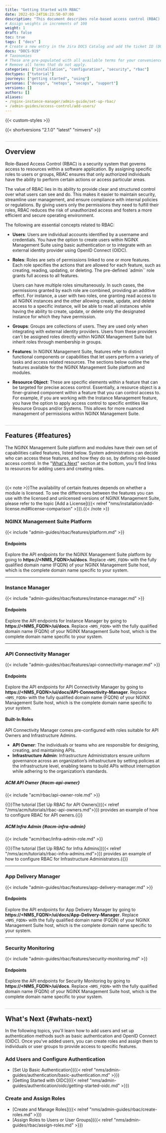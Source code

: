 ```yaml
---
title: "Getting Started with RBAC"
date: 2022-03-24T16:23:50-07:00
description: "This document describes role-based access control (RBAC) in NGINX Management Suite, outlining essential concepts and features. It serves as a starting point, linking to additional resources and how-to topics for those looking to set up and manage access controls effectively."
# Assign weights in increments of 100
weight: 1
draft: false
toc: true
tags: [ "docs" ]
# Create a new entry in the Jira DOCS Catalog and add the ticket ID (DOCS-<number>) below
docs: "DOCS-919"
# Taxonomies
# These are pre-populated with all available terms for your convenience.
# Remove all terms that do not apply.
categories: ["installation", "configuration", "security", "rbac"]
doctypes: ["tutorial"]
journeys: ["getting started", "using"]
personas: ["devops", "netops", "secops", "support"]
versions: []
authors: []
aliases:
- /nginx-instance-manager/admin-guide/set-up-rbac/
- /admin-guides/access-control/add-users/
---
```


{{< custom-styles >}}

<style>
h2 {
  border-top: 1px solid #ccc;
  padding-top:20px;
}
</style>

{{< shortversions "2.1.0" "latest" "nimvers" >}}

## Overview

Role-Based Access Control (RBAC) is a security system that governs access to resources within a software application. By assigning specific roles to users or groups, RBAC ensures that only authorized individuals have the ability to perform certain actions or access particular areas.

The value of RBAC lies in its ability to provide clear and structured control over what users can see and do. This makes it easier to maintain security, streamline user management, and ensure compliance with internal policies or regulations. By giving users only the permissions they need to fulfill their roles, RBAC reduces the risk of unauthorized access and fosters a more efficient and secure operating environment.

The following are essential concepts related to RBAC:

- **Users**: Users are individual accounts identified by a username and credentials. You have the option to create users within NGINX Management Suite using basic authentication or to integrate with an external identity provider using OpenID Connect (OIDC).
- **Roles**: Roles are sets of permissions linked to one or more features. Each role specifies the actions that are allowed for each feature, such as creating, reading, updating, or deleting. The pre-defined `admin`` role grants full access to all features.

   Users can have multiple roles simultaneously. In such cases, the permissions granted by each role are combined, providing an additive effect. For instance, a user with two roles, one granting read access to all NGINX instances and the other allowing create, update, and delete access to a specific instance, will be able to read all instances while having the ability to create, update, or delete only the designated instance for which they have permission.

- **Groups**: Groups are collections of users. They are used only when integrating with external identity providers. Users from these providers can't be assigned roles directly within NGINX Management Suite but inherit roles through membership in groups.
- **Features**: In NGINX Management Suite, features refer to distinct functional components or capabilities that let users perform a variety of tasks and access related resources. The sections below outline the features available for the NGINX Management Suite platform and modules.
- **Resource Object**: These are specific elements within a feature that can be targeted for precise access control. Essentially, a resource object is a finer-grained component within a feature that you can control access to. For example, if you are working with the Instance Management feature, you have the option to apply access control to specific entities like Resource Groups and/or Systems. This allows for more nuanced management of permissions within NGINX Management Suite.

## Features {#features}

The NGINX Management Suite platform and modules have their own set of capabilities called features, listed below. System administrators can decide who can access these features, and how they do so, by defining role-based access control. In the "[What's Next](#whats-next)" section at the bottom, you'll find links to resources for adding users and creating roles.

<br>

{{< note >}}The availability of certain features depends on whether a module is licensed. To see the differences between the features you can use with the licensed and unlicensed versions of NGINX Management Suite, please refer to the topic [Add a License]({{< relref "nms/installation/add-license.md#license-comparison" >}}).{{< /note >}}

### NGINX Management Suite Platform

{{< include "admin-guides/rbac/features/platform.md" >}}

#### Endpoints

Explore the API endpoints for the NGINX Management Suite platform by going to **https://<NMS_FQDN>/ui/docs**. Replace `<NMS_FQDN>` with the fully qualified domain name (FQDN) of your NGINX Management Suite host, which is the complete domain name specific to your system.

---

### Instance Manager

{{< include "admin-guides/rbac/features/instance-manager.md" >}}


#### Endpoints

Explore the API endpoints for Instance Manager by going to **https://<NMS_FQDN>/ui/docs**. Replace `<NMS_FQDN>` with the fully qualified domain name (FQDN) of your NGINX Management Suite host, which is the complete domain name specific to your system.

---

### API Connectivity Manager

{{< include "admin-guides/rbac/features/api-connectivity-manager.md" >}}


#### Endpoints

Explore the API endpoints for API Connectivity Manager by going to **https://<NMS_FQDN>/ui/docs/API-Connectivity-Manager**. Replace `<NMS_FQDN>` with the fully qualified domain name (FQDN) of your NGINX Management Suite host, which is the complete domain name specific to your system.

#### Built-In Roles

API Connectivity Manager comes pre-configured with roles suitable for API Owners and Infrastructure Admins.

- **API Owner**: The individuals or teams who are responsible for designing, creating, and maintaining APIs.
- **Infrastructure Admin**: Infrastructure Administrators ensure uniform governance across an organization’s infrastructure by setting policies at the infrastructure level, enabling teams to build APIs without interruption while adhering to the organization’s standards.

##### ACM API Owner {#acm-api-owner}

{{< include "acm/rbac/api-owner-role.md" >}}

{{<see-also>}}The tutorial [Set Up RBAC for API Owners]({{< relref "/nms/acm/tutorials/rbac-api-owners.md">}}) provides an example of how to configure RBAC for API owners.{{</see-also>}}

##### ACM Infra Admin {#acm-infra-admin}

{{< include "acm/rbac/infra-admin-role.md" >}}

{{<see-also>}}The tutorial [Set Up RBAC for Infra Admins]({{< relref "/nms/acm/tutorials/rbac-infra-admins.md">}}) provides an example of how to configure RBAC for Infrastructure Administrators.{{</see-also>}}

---

### App Delivery Manager

{{< include "admin-guides/rbac/features/app-delivery-manager.md" >}}


#### Endpoints

Explore the API endpoints for App Delivery Manager by going to **https://<NMS_FQDN>/ui/docs/App-Delivery-Manager**. Replace `<NMS_FQDN>` with the fully qualified domain name (FQDN) of your NGINX Management Suite host, which is the complete domain name specific to your system.

---

### Security Monitoring

{{< include "admin-guides/rbac/features/security-monitoring.md" >}}


#### Endpoints

Explore the API endpoints for Security Monitoring by going to **https://<NMS_FQDN>/ui/docs**. Replace `<NMS_FQDN>` with the fully qualified domain name (FQDN) of your NGINX Management Suite host, which is the complete domain name specific to your system.

## What's Next {#whats-next}

In the following topics, you'll learn how to add users and set up authentication methods such as basic authentication and OpenID Connect (OIDC). Once you've added users, you can create roles and assign them to individuals or user groups to provide access to specific features.

### Add Users and Configure Authentication

- [Set Up Basic Authentication]({{< relref "nms/admin-guides/authentication/basic-authentication.md" >}})
- [Getting Started with OIDC]({{< relref "nms/admin-guides/authentication/oidc/getting-started-oidc.md" >}})

### Create and Assign Roles

- [Create and Manage Roles]({{< relref "nms/admin-guides/rbac/create-roles.md" >}})
- [Assign Roles to Users or User Groups]({{< relref "nms/admin-guides/rbac/assign-roles.md" >}})
